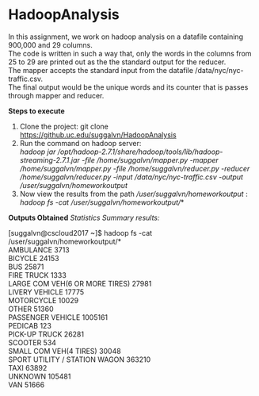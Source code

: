 # HadoopAnalysis

In this assignment, we work on hadoop analysis on a datafile containing 900,000 and 29 columns. <br>
The code is written in such a way that, only the words in the columns from 25 to 29 are printed out as the the standard output for the reducer.<br>
The mapper accepts the standard input from the datafile /data/nyc/nyc-traffic.csv. <br>
The final output would be the unique words and its counter that is passes through mapper and reducer. <br>

**Steps to execute**<br>
1. Clone the project: git clone https://github.uc.edu/suggalvn/HadoopAnalysis <br>
2. Run the command on hadoop server: <br>
   *hadoop jar /opt/hadoop-2.7.1/share/hadoop/tools/lib/hadoop-streaming-2.7.1.jar -file /home/suggalvn/mapper.py    -mapper /home/suggalvn/mapper.py -file /home/suggalvn/reducer.py   -reducer /home/suggalvn/reducer.py -input /data/nyc/nyc-traffic.csv  -output /user/suggalvn/homeworkoutput* <br>
3. Now view the results from the path */user/suggalvn/homeworkoutput* : <br>
   *hadoop fs -cat /user/suggalvn/homeworkoutput/**

**Outputs Obtained**
*Statistics Summary results:*<br>

[suggalvn@cscloud2017 ~]$ hadoop fs -cat /user/suggalvn/homeworkoutput/* <br>
AMBULANCE       3713 <br>
BICYCLE 24153 <br>
BUS     25871 <br>
FIRE TRUCK      1333 <br>
LARGE COM VEH(6 OR MORE TIRES)  27981 <br>
LIVERY VEHICLE  17775 <br>
MOTORCYCLE      10029 <br>
OTHER   51360 <br>
PASSENGER VEHICLE       1005161 <br>
PEDICAB 123 <br>
PICK-UP TRUCK   26281 <br>
SCOOTER 534 <br>
SMALL COM VEH(4 TIRES)  30048 <br>
SPORT UTILITY / STATION WAGON   363210 <br>
TAXI    63892 <br>
UNKNOWN 105481 <br>
VAN     51666 <br>

    
